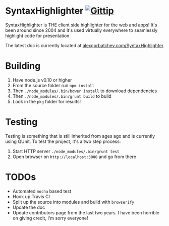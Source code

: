 # SyntaxHighlighter [![Gittip](http://img.shields.io/gittip/alexgorbatchev.svg)](https://www.gittip.com/syntaxhighlighter/)

SyntaxHighlighter is THE client side highlighter for the web and apps! It's been around since
2004 and it's used virtually everywhere to seamlessly highlight code for presentation.

The latest doc is currently located at [alexgorbatchev.com/SyntaxHighlighter](http://alexgorbatchev.com/SyntaxHighlighter/)

# Building

1. Have node.js v0.10 or higher
1. From the source folder run `npm install`
1. Then `./node_modules/.bin/bower install` to download dependencies
1. Then `./node_modules/.bin/grunt build` to build
1. Look in the `pkg` folder for results!

# Testing

Testing is something that is still inherited from ages ago and is currently using QUnit. To test the project, it's a two step process:

1. Start HTTP server `./node_modules/.bin/grunt test`
1. Open browser on `http://localhost:3000` and go from there

# TODOs

* Automated `mocha` based test
* Hook up Travis CI
* Split up the source into modules and build with `browserify`
* Update the doc
* Update contributors page from the last two years. I have been horrible on giving credit, I'm sorry everyone!
